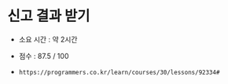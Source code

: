 # 신고 결과 받기
- 소요 시간 : 약 2시간
- 점수 : 87.5 / 100

- `https://programmers.co.kr/learn/courses/30/lessons/92334#`